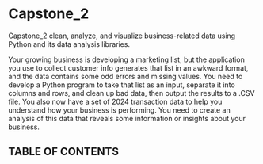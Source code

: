 # Capstone_2

Capstone_2 clean, analyze, and visualize business-related data using Python and its data analysis libraries.

Your growing business is developing a marketing list, but the application you use to collect
customer info generates that list in an awkward format, and the data contains some odd errors
and missing values. You need to develop a Python program to take that list as an input, separate it
into columns and rows, and clean up bad data, then output the results to a .CSV file.
You also now have a set of 2024 transaction data to help you understand how your business is
performing. You need to create an analysis of this data that reveals some information or insights
about your business.

## TABLE OF CONTENTS

